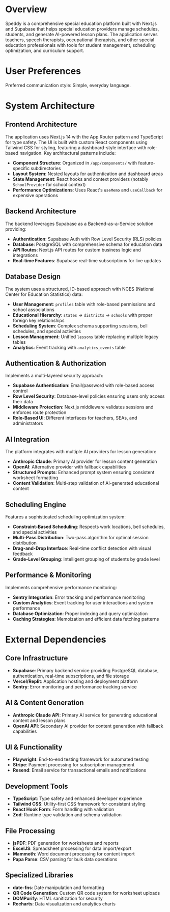 # Overview

Speddy is a comprehensive special education platform built with Next.js and Supabase that helps special education providers manage schedules, students, and generate AI-powered lesson plans. The application serves teachers, speech therapists, occupational therapists, and other special education professionals with tools for student management, scheduling optimization, and curriculum support.

# User Preferences

Preferred communication style: Simple, everyday language.

# System Architecture

## Frontend Architecture

The application uses Next.js 14 with the App Router pattern and TypeScript for type safety. The UI is built with custom React components using Tailwind CSS for styling, featuring a dashboard-style interface with role-based navigation. Key architectural patterns include:

- **Component Structure**: Organized in `/app/components/` with feature-specific subdirectories
- **Layout System**: Nested layouts for authentication and dashboard areas
- **State Management**: React hooks and context providers (notably `SchoolProvider` for school context)
- **Performance Optimizations**: Uses React's `useMemo` and `useCallback` for expensive operations

## Backend Architecture

The backend leverages Supabase as a Backend-as-a-Service solution providing:

- **Authentication**: Supabase Auth with Row Level Security (RLS) policies
- **Database**: PostgreSQL with comprehensive schema for education data
- **API Routes**: Next.js API routes for custom business logic and integrations
- **Real-time Features**: Supabase real-time subscriptions for live updates

## Database Design

The system uses a structured, ID-based approach with NCES (National Center for Education Statistics) data:

- **User Management**: `profiles` table with role-based permissions and school associations
- **Educational Hierarchy**: `states` → `districts` → `schools` with proper foreign key relationships
- **Scheduling System**: Complex schema supporting sessions, bell schedules, and special activities
- **Lesson Management**: Unified `lessons` table replacing multiple legacy tables
- **Analytics**: Event tracking with `analytics_events` table

## Authentication & Authorization

Implements a multi-layered security approach:

- **Supabase Authentication**: Email/password with role-based access control
- **Row Level Security**: Database-level policies ensuring users only access their data
- **Middleware Protection**: Next.js middleware validates sessions and enforces route protection
- **Role-Based UI**: Different interfaces for teachers, SEAs, and administrators

## AI Integration

The platform integrates with multiple AI providers for lesson generation:

- **Anthropic Claude**: Primary AI provider for lesson content generation
- **OpenAI**: Alternative provider with fallback capabilities
- **Structured Prompts**: Enhanced prompt system ensuring consistent worksheet formatting
- **Content Validation**: Multi-step validation of AI-generated educational content

## Scheduling Engine

Features a sophisticated scheduling optimization system:

- **Constraint-Based Scheduling**: Respects work locations, bell schedules, and special activities
- **Multi-Pass Distribution**: Two-pass algorithm for optimal session distribution
- **Drag-and-Drop Interface**: Real-time conflict detection with visual feedback
- **Grade-Level Grouping**: Intelligent grouping of students by grade level

## Performance & Monitoring

Implements comprehensive performance monitoring:

- **Sentry Integration**: Error tracking and performance monitoring
- **Custom Analytics**: Event tracking for user interactions and system performance
- **Database Optimization**: Proper indexing and query optimization
- **Caching Strategies**: Memoization and efficient data fetching patterns

# External Dependencies

## Core Infrastructure

- **Supabase**: Primary backend service providing PostgreSQL database, authentication, real-time subscriptions, and file storage
- **Vercel/Replit**: Application hosting and deployment platform
- **Sentry**: Error monitoring and performance tracking service

## AI & Content Generation

- **Anthropic Claude API**: Primary AI service for generating educational content and lesson plans
- **OpenAI API**: Secondary AI provider for content generation with fallback capabilities

## UI & Functionality

- **Playwright**: End-to-end testing framework for automated testing
- **Stripe**: Payment processing for subscription management
- **Resend**: Email service for transactional emails and notifications

## Development Tools

- **TypeScript**: Type safety and enhanced developer experience
- **Tailwind CSS**: Utility-first CSS framework for consistent styling
- **React Hook Form**: Form handling with validation
- **Zod**: Runtime type validation and schema validation

## File Processing

- **jsPDF**: PDF generation for worksheets and reports
- **ExcelJS**: Spreadsheet processing for data import/export
- **Mammoth**: Word document processing for content import
- **Papa Parse**: CSV parsing for bulk data operations

## Specialized Libraries

- **date-fns**: Date manipulation and formatting
- **QR Code Generation**: Custom QR code system for worksheet uploads
- **DOMPurify**: HTML sanitization for security
- **Recharts**: Data visualization and analytics charts